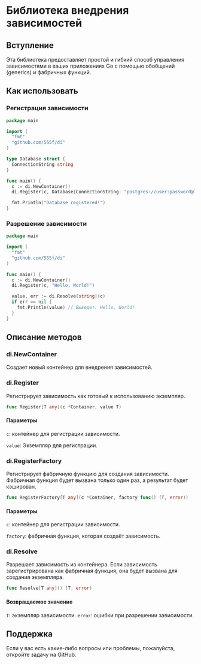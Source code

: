 # Библиотека внедрения зависимостей

## Вступление
Эта библиотека предоставляет простой и гибкий способ управления зависимостями в ваших приложениях Go с помощью обобщений (generics) и фабричных функций.

## Как использовать

### Регистрация зависимости
```go
package main

import (
  "fmt"
  "github.com/555f/di"
)

type Database struct {
  ConnectionString string
}

func main() {
  c := di.NewContainer()
  di.Register(c, Database{ConnectionString: "postgres://user:password@localhost/dbname"})

  fmt.Println("Database registered!")
}
```

### Разрешение зависимости

```go
package main

import (
  "fmt"
  "github.com/555f/di"
)

func main() {
  c := di.NewContainer()
  di.Register(c, "Hello, World!")

  value, err := di.Resolve[string](с)
  if err == nil {
    fmt.Println(value) // Выведет: Hello, World!
  }
}
```

## Описание методов

### di.NewContainer

Создает новый контейнер для внедрения зависимостей.

### di.Register

Регистрирует зависимость как готовый к использованию экземпляр.

```go
func Register[T any](с *Container, value T)
```

#### Параметры

<code>c</code>: контейнер для регистрации зависимости.

<code>value</code>: Экземпляр для регистрации.

### di.RegisterFactory

Регистрирует фабричную функцию для создания зависимости. Фабричная функция будет вызвана только один раз, а результат будет кэширован.

```go
func RegisterFactory[T any](c *Container, factory func() (T, error))
```

#### Параметры

<code>c</code>: контейнер для регистрации зависимости.

<code>factory</code>: фабричная функция, которая создаёт зависимость.

### di.Resolve

Разрешает зависимость из контейнера. Если зависимость зарегистрирована как фабричная функция, она будет вызвана для создания экземпляра.

```go
func Resolve[T any]() (T, error)
```

#### Возвращаемое значение

<code>T</code>: экземпляр зависимости.
<code>error</code>: ошибки при разрешении зависимости.

## Поддержка

Если у вас есть какие-либо вопросы или проблемы, пожалуйста, откройте задачу на GitHub.
